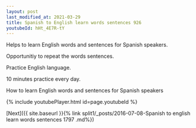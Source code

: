 ```yaml
---
layout: post
last_modified_at: 2021-03-29
title: Spanish to English learn words sentences 926 
youtubeId: hHt_4E7R-tY
---
```

 
 
Helps to learn English words and sentences for Spanish speakers.

Opportunitiy to repeat the words sentences. 

Practice English language. 
 
10 minutes practice every day. 
 
How to learn English words and sentences for Spanish speakers 
 
{% include youtubePlayer.html id=page.youtubeId %}
 
 
[Next]({{ site.baseurl }}{% link  split1/_posts/2016-07-08-Spanish to english learn words sentences 1797 .md%})
 
